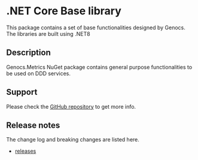 # .NET Core Base library

This package contains a set of base functionalities designed by Genocs.
The libraries are built using .NET8


## Description

Genocs.Metrics NuGet package contains general purpose functionalities to be used on DDD services.


## Support

Please check the [GitHub repository](https://github.com/Genocs/genocs-library) to get more info.


## Release notes

The change log and breaking changes are listed here.

- [releases](https://github.com/Genocs/genocs-library/releases)
